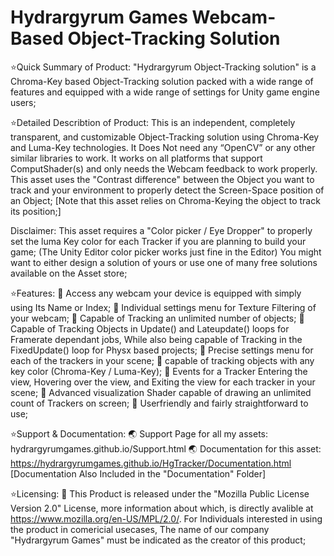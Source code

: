 # Hydrargyrum Games Webcam-Based Object-Tracking Solution

⭐Quick Summary of Product:
"Hydrargyrum Object-Tracking solution" is a Chroma-Key based Object-Tracking solution packed with a wide range of features and equipped with a wide range of settings for Unity game engine users;

⭐Detailed Describtion of Product: 
This is an independent, completely transparent, and customizable Object-Tracking solution using Chroma-Key and Luma-Key technologies. It Does Not need any “OpenCV” or any other similar libraries to work. It works on all platforms that support ComputShader(s) and only needs the Webcam feedback to work properly.
This asset uses the "Contrast difference" between the Object you want to track and your environment to properly detect the Screen-Space position of an Object; [Note that this asset relies on Chroma-Keying the object to track its position;]

Disclaimer: This asset requires a "Color picker / Eye Dropper" to properly set the luma Key color for each Tracker if you are planning to build your game; (The Unity Editor color picker works just fine in the Editor) You might want to either design a solution of yours or use one of many free solutions available on the Asset store;

⭐Features:
📌 Access any webcam your device is equipped with simply using Its Name or Index;
📌 Individual settings menu for Texture Filtering of your webcam;
📌 Capable of Tracking an unlimited number of objects;
📌 Capable of Tracking Objects in Update() and Lateupdate() loops for Framerate dependant jobs, While also being capable of Tracking in the FixedUpdate() loop for Physx based projects;
📌 Precise settings menu for each of the trackers in your scene;
📌 capable of tracking objects with any key color (Chroma-Key / Luma-Key);
📌 Events for a Tracker Entering the view, Hovering over the view, and Exiting the view for each tracker in your scene;
📌 Advanced visualization Shader capable of drawing an unlimited count of Trackers on screen;
📌 Userfriendly and fairly straightforward to use;

⭐Support & Documentation:
🌏 Support Page for all my assets: hydrargyrumgames.github.io/Support.html
🌏 Documentation for this asset: https://hydrargyrumgames.github.io/HgTracker/Documentation.html [Documentation Also Included in the "Documentation" Folder]

⭐Licensing:
📜 This Product is released under the "Mozilla Public License Version 2.0" License, more information about which, is directly avalible at https://www.mozilla.org/en-US/MPL/2.0/. For Individuals interested in using the product in comericial usecases, The name of our company "Hydrargyrum Games" must be indicated as the creator of this product;





